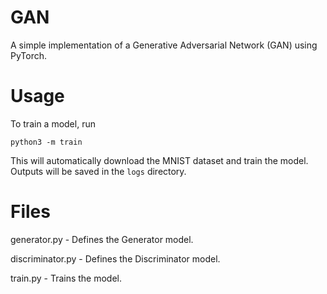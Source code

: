 # GAN

A simple implementation of a Generative Adversarial Network (GAN) using PyTorch.


# Usage

To train a model, run

`python3 -m train`

This will automatically download the MNIST dataset and train the model. Outputs will be saved in the `logs` directory.


# Files

generator.py - Defines the Generator model.

discriminator.py - Defines the Discriminator model.

train.py - Trains the model.
